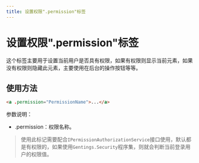 ```yaml
---
title: 设置权限".permission"标签
---
```


# 设置权限".permission"标签

这个标签主要用于设置当前用户是否具有权限，如果有权限则显示当前元素，如果没有权限则隐藏此元素，主要使用在后台的操作按钮等等。

## 使用方法

```html
<a .permission="PermissionName">...</a>
```

参数说明：

* .permission：权限名称。

> 使用此标记需要配合`IPermissionAuthorizationService`接口使用，默认都是有权限的，如果使用`Gentings.Security`程序集，则就会判断当前登录用户的权限值。